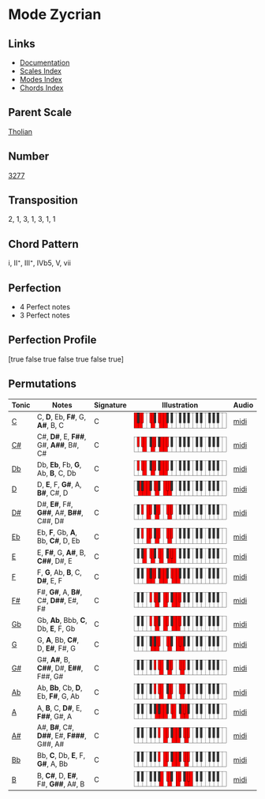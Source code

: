# Mode Zycrian

## Links

- [Documentation](README.md)
- [Scales Index](Scales.md)
- [Modes Index](Modes.md)
- [Chords Index](Chords.md)

## Parent Scale

[Tholian](ScaleTholian.md)

## Number

[3277](https://ianring.com/musictheory/scales/3277)

## Transposition

2, 1, 3, 1, 3, 1, 1

## Chord Pattern

i, II⁺, III⁺, IVb5, V, vii

## Perfection

- 4 Perfect notes
- 3 Perfect notes

## Perfection Profile

[true false true false true false true]

## Permutations

| Tonic | Notes | Signature | Illustration | Audio |
|-------|-------|-----------|--------------|-------|
| [C](ModeCNaturalZycrian.md) | C, **D**, Eb, **F#**, G, **A#**, B, C | C | ![CNaturalZycrian](ModeCNaturalZycrian.png) | [midi](https://github.com/edipermadi/music/blob/main/docs/ModeCNaturalZycrian.mid?raw=true) |
| [C#](ModeCSharpZycrian.md) | C#, **D#**, E, **F##**, G#, **A##**, B#, C# | C | ![CSharpZycrian](ModeCSharpZycrian.png) | [midi](https://github.com/edipermadi/music/blob/main/docs/ModeCSharpZycrian.mid?raw=true) |
| [Db](ModeDFlatZycrian.md) | Db, **Eb**, Fb, **G**, Ab, **B**, C, Db | C | ![DFlatZycrian](ModeDFlatZycrian.png) | [midi](https://github.com/edipermadi/music/blob/main/docs/ModeDFlatZycrian.mid?raw=true) |
| [D](ModeDNaturalZycrian.md) | D, **E**, F, **G#**, A, **B#**, C#, D | C | ![DNaturalZycrian](ModeDNaturalZycrian.png) | [midi](https://github.com/edipermadi/music/blob/main/docs/ModeDNaturalZycrian.mid?raw=true) |
| [D#](ModeDSharpZycrian.md) | D#, **E#**, F#, **G##**, A#, **B##**, C##, D# | C | ![DSharpZycrian](ModeDSharpZycrian.png) | [midi](https://github.com/edipermadi/music/blob/main/docs/ModeDSharpZycrian.mid?raw=true) |
| [Eb](ModeEFlatZycrian.md) | Eb, **F**, Gb, **A**, Bb, **C#**, D, Eb | C | ![EFlatZycrian](ModeEFlatZycrian.png) | [midi](https://github.com/edipermadi/music/blob/main/docs/ModeEFlatZycrian.mid?raw=true) |
| [E](ModeENaturalZycrian.md) | E, **F#**, G, **A#**, B, **C##**, D#, E | C | ![ENaturalZycrian](ModeENaturalZycrian.png) | [midi](https://github.com/edipermadi/music/blob/main/docs/ModeENaturalZycrian.mid?raw=true) |
| [F](ModeFNaturalZycrian.md) | F, **G**, Ab, **B**, C, **D#**, E, F | C | ![FNaturalZycrian](ModeFNaturalZycrian.png) | [midi](https://github.com/edipermadi/music/blob/main/docs/ModeFNaturalZycrian.mid?raw=true) |
| [F#](ModeFSharpZycrian.md) | F#, **G#**, A, **B#**, C#, **D##**, E#, F# | C | ![FSharpZycrian](ModeFSharpZycrian.png) | [midi](https://github.com/edipermadi/music/blob/main/docs/ModeFSharpZycrian.mid?raw=true) |
| [Gb](ModeGFlatZycrian.md) | Gb, **Ab**, Bbb, **C**, Db, **E**, F, Gb | C | ![GFlatZycrian](ModeGFlatZycrian.png) | [midi](https://github.com/edipermadi/music/blob/main/docs/ModeGFlatZycrian.mid?raw=true) |
| [G](ModeGNaturalZycrian.md) | G, **A**, Bb, **C#**, D, **E#**, F#, G | C | ![GNaturalZycrian](ModeGNaturalZycrian.png) | [midi](https://github.com/edipermadi/music/blob/main/docs/ModeGNaturalZycrian.mid?raw=true) |
| [G#](ModeGSharpZycrian.md) | G#, **A#**, B, **C##**, D#, **E##**, F##, G# | C | ![GSharpZycrian](ModeGSharpZycrian.png) | [midi](https://github.com/edipermadi/music/blob/main/docs/ModeGSharpZycrian.mid?raw=true) |
| [Ab](ModeAFlatZycrian.md) | Ab, **Bb**, Cb, **D**, Eb, **F#**, G, Ab | C | ![AFlatZycrian](ModeAFlatZycrian.png) | [midi](https://github.com/edipermadi/music/blob/main/docs/ModeAFlatZycrian.mid?raw=true) |
| [A](ModeANaturalZycrian.md) | A, **B**, C, **D#**, E, **F##**, G#, A | C | ![ANaturalZycrian](ModeANaturalZycrian.png) | [midi](https://github.com/edipermadi/music/blob/main/docs/ModeANaturalZycrian.mid?raw=true) |
| [A#](ModeASharpZycrian.md) | A#, **B#**, C#, **D##**, E#, **F###**, G##, A# | C | ![ASharpZycrian](ModeASharpZycrian.png) | [midi](https://github.com/edipermadi/music/blob/main/docs/ModeASharpZycrian.mid?raw=true) |
| [Bb](ModeBFlatZycrian.md) | Bb, **C**, Db, **E**, F, **G#**, A, Bb | C | ![BFlatZycrian](ModeBFlatZycrian.png) | [midi](https://github.com/edipermadi/music/blob/main/docs/ModeBFlatZycrian.mid?raw=true) |
| [B](ModeBNaturalZycrian.md) | B, **C#**, D, **E#**, F#, **G##**, A#, B | C | ![BNaturalZycrian](ModeBNaturalZycrian.png) | [midi](https://github.com/edipermadi/music/blob/main/docs/ModeBNaturalZycrian.mid?raw=true) |
